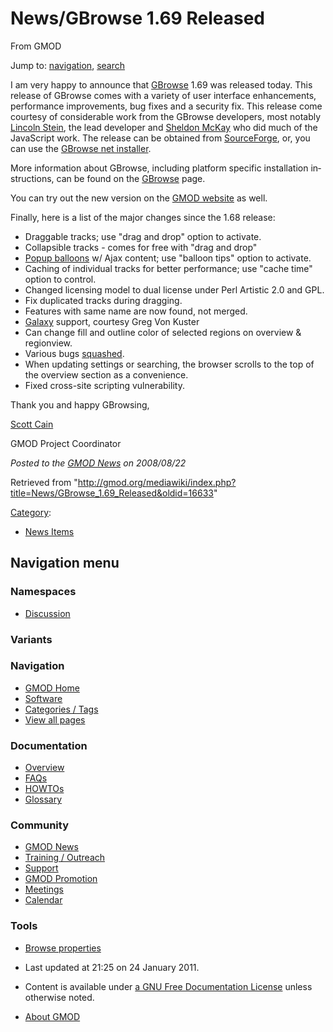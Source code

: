 <div id="mw-page-base" class="noprint">

</div>

<div id="mw-head-base" class="noprint">

</div>

<div id="content" class="mw-body" role="main">

<span id="top"></span>

<div id="mw-js-message" style="display:none;">

</div>



# <span dir="auto">News/GBrowse 1.69 Released</span>

<div id="bodyContent">

<div id="siteSub">

From GMOD

</div>

<div id="contentSub">

</div>

<div id="jump-to-nav" class="mw-jump">

Jump to: [navigation](#mw-navigation), [search](#p-search)

</div>

<div id="mw-content-text" class="mw-content-ltr" lang="en" dir="ltr">

I am very happy to announce that [GBrowse](../GBrowse.1 "GBrowse") 1.69
was released today. This release of GBrowse comes with a variety of user
interface enhancements, performance improvements, bug fixes and a
security fix. This release come courtesy of considerable work from the
GBrowse developers, most notably [Lincoln
Stein](../User%3ALstein "User%3ALstein"), the lead developer and [Sheldon
McKay](../User%3AMckays "User%3AMckays") who did much of the JavaScript
work. The release can be obtained from <a
href="http://sourceforge.net/project/showfiles.php?group_id=27707&amp;package_id=34513&amp;release_id=621342"
class="external text" rel="nofollow">SourceForge</a>, or, you can use
the <a
href="http://gmod.cvs.sourceforge.net/*checkout*/gmod/Generic-Genome-Browser/bin/gbrowse_netinstall.pl"
class="external text" rel="nofollow">GBrowse net installer</a>.

More information about GBrowse, including platform specific installation
instructions, can be found on the [GBrowse](../GBrowse.1 "GBrowse")
page.

You can try out the new version on the
<a href="http://gmod.org/cgi-bin/gbrowse/yeast/" class="external text"
rel="nofollow">GMOD website</a> as well.

Finally, here is a list of the major changes since the 1.68 release:

- Draggable tracks; use "drag and drop" option to activate.
- Collapsible tracks - comes for free with "drag and drop"
- [Popup balloons](../GBrowse_Popup_Balloons "GBrowse Popup Balloons")
  w/ Ajax content; use "balloon tips" option to activate.
- Caching of individual tracks for better performance; use "cache time"
  option to control.
- Changed licensing model to dual license under Perl Artistic 2.0 and
  GPL.
- Fix duplicated tracks during dragging.
- Features with same name are now found, not merged.
- [Galaxy](../Galaxy.1 "Galaxy") support, courtesy Greg Von Kuster
- Can change fill and outline color of selected regions on overview &
  regionview.
- Various bugs
  <a href="http://sourceforge.net/tracker/?group_id=27707&amp;atid=391291"
  class="external text" rel="nofollow">squashed</a>.
- When updating settings or searching, the browser scrolls to the top of
  the overview section as a convenience.
- Fixed cross-site scripting vulnerability.

Thank you and happy GBrowsing,

[Scott Cain](../User%3AScott "User%3AScott")

GMOD Project Coordinator

  

<div class="newsfooter">

*Posted to the [GMOD News](../GMOD_News "GMOD News") on 2008/08/22*

</div>

</div>

<div class="printfooter">

Retrieved from
"<http://gmod.org/mediawiki/index.php?title=News/GBrowse_1.69_Released&oldid=16633>"

</div>

<div id="catlinks" class="catlinks">

<div id="mw-normal-catlinks" class="mw-normal-catlinks">

[Category](../Special%3ACategories "Special%3ACategories"):

- [News Items](../Category%3ANews_Items "Category%3ANews Items")

</div>

</div>

<div class="visualClear">

</div>

</div>

</div>

<div id="mw-navigation">

## Navigation menu

<div id="mw-head">



<div id="left-navigation">

<div id="p-namespaces" class="vectorTabs" role="navigation"
aria-labelledby="p-namespaces-label">

### Namespaces


- <span id="ca-talk"><a
  href="http://gmod.org/mediawiki/index.php?title=Talk:News/GBrowse_1.69_Released&amp;action=edit&amp;redlink=1"
  accesskey="t"
  title="Discussion about the content page [t]">Discussion</a></span>

</div>

<div id="p-variants" class="vectorMenu emptyPortlet" role="navigation"
aria-labelledby="p-variants-label">

### 

### Variants[](#)

<div class="menu">

</div>

</div>

</div>





</div>

</div>

</div>

<div id="mw-panel">

<div id="p-logo" role="banner">

<a href="../Main_Page"
style="background-image: url(../../images/GMOD-cogs.png);"
title="Visit the main page"></a>

</div>

<div id="p-Navigation" class="portal" role="navigation"
aria-labelledby="p-Navigation-label">

### Navigation

<div class="body">

- <span id="n-GMOD-Home">[GMOD Home](../Main_Page)</span>
- <span id="n-Software">[Software](../GMOD_Components)</span>
- <span id="n-Categories-.2F-Tags">[Categories /
  Tags](../Categories)</span>
- <span id="n-View-all-pages">[View all
  pages](../Special:AllPages)</span>

</div>

</div>

<div id="p-Documentation" class="portal" role="navigation"
aria-labelledby="p-Documentation-label">

### Documentation

<div class="body">

- <span id="n-Overview">[Overview](../Overview)</span>
- <span id="n-FAQs">[FAQs](../Category%3AFAQ)</span>
- <span id="n-HOWTOs">[HOWTOs](../Category%3AHOWTO)</span>
- <span id="n-Glossary">[Glossary](../Glossary)</span>

</div>

</div>

<div id="p-Community" class="portal" role="navigation"
aria-labelledby="p-Community-label">

### Community

<div class="body">

- <span id="n-GMOD-News">[GMOD News](../GMOD_News)</span>
- <span id="n-Training-.2F-Outreach">[Training /
  Outreach](../Training_and_Outreach)</span>
- <span id="n-Support">[Support](../Support)</span>
- <span id="n-GMOD-Promotion">[GMOD Promotion](../GMOD_Promotion)</span>
- <span id="n-Meetings">[Meetings](../Meetings)</span>
- <span id="n-Calendar">[Calendar](../Calendar)</span>

</div>

</div>

<div id="p-tb" class="portal" role="navigation"
aria-labelledby="p-tb-label">

### Tools

<div class="body">


- <span id="t-smwbrowselink"><a href="../Special%3ABrowse/News-2FGBrowse_1.69_Released"
  rel="smw-browse">Browse properties</a></span>


</div>

</div>

</div>

</div>

<div id="footer" role="contentinfo">

- <span id="footer-info-lastmod">Last updated at 21:25 on 24 January
  2011.</span>
<!-- - <span id="footer-info-viewcount">5,756 page views.</span> -->
- <span id="footer-info-copyright">Content is available under
  <a href="http://www.gnu.org/licenses/fdl-1.3.html" class="external"
  rel="nofollow">a GNU Free Documentation License</a> unless otherwise
  noted.</span>

<!-- -->

- <span id="footer-places-about">[About
  GMOD](../GMOD%3AAbout "GMOD%3AAbout")</span>

<!-- -->






</div>
